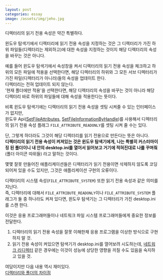 ```yaml
---
layout: post
categories: essay
image: /assets/img/jeho.jpg
---
```

디렉터리의 읽기 전용 속성은 약간 특별하다.

윈도우 탐색기에서 디렉터리에 읽기 전용 속성을 지정하는 것은 그 디렉터리가 가진 하위 파일들(디렉터리는 제외하고)에 대한 속성을 지정하는 것이지 해당 디렉터리의 속성을 바꾸는 것은 아니다.

예를 들어 윈도우 탐색기에서 속성창을 켜서 디렉터리의 읽기 전용 속성을 체크하고 하위의 모든 파일에 적용을 선택한다면, 해당 디렉터리의 하위와 그 모든 서브 디렉터리가 가진 파일(디렉터리가 아니라)들의 속성을 업데이트 한다.  
디렉터리는 전혀 업데이트 되지 않는다.  
'현재 폴더에만 적용'을 선택한다면, 해당 디렉터리의 속성을 바꾸는 것이 아니라 해당 디렉터리 바로 하위의 파일들에 대해 속성을 적용한다는 뜻이다.

비록 윈도우 탐색기에는 디렉터리의 읽기 전용 속성을 셋팅 시켜줄 수 있는 인터페이스가 없지만,  
윈도우 Api([SetFileAttributes](https://docs.microsoft.com/en-us/windows/win32/api/fileapi/nf-fileapi-setfileattributesw), [SetFileInformationByHandle](https://docs.microsoft.com/en-us/windows/win32/api/fileapi/nf-fileapi-setfileinformationbyhandle))를 사용해서 디렉터리의 읽기 전용 속성 플래그 `FILE_ATTRIBUTE_READONLY`를 셋팅 시켜 줄 수는 있다.  

단, 그렇게 하더라도 그것이 해당 디렉터리를 읽기 전용으로 만든다는 뜻은 아니다.  
**디렉터리의 읽기 전용 속성이 켜져있는 것은 윈도우 탐색기에게, 나는 특별히 커스터마이징 된 폴더이니 내 안의 desktop.ini를 열어서 읽어보고 거기에 적혀진대로 나를 꾸며줘**(폴더 아이콘 따위들) 라고 말하는 것이다.

몇몇 잘못 만들어진 애플리케이션들은 디렉터리가 읽기 전용이면 삭제하지 않도록 코딩 되어져 있을 수도 있지만, 그것은 애플리케이션 구현의 오류이다.

디렉터리의 시스템 속성(`FILE_ATTRIBUTE_SYSTEM`) 또한 읽기 전용 속성과 같은 의미를 지닌다.  
즉, 디렉터리에 대해서 `FILE_ATTRIBUTE_READONLY`이나 `FILE_ATTRIBUTE_SYSTEM` 플래그가 둘 중 하나라도 켜져 있다면, 윈도우 탐색기는 그 디렉터리가 가진 desktop.ini를 스캔 한다.

이것은 응용 프로그래머들이나 네트워크 파일 시스템 프로그래머들에게 중요한 정보를 전달한다.  
1. 디렉터리의 읽기 전용 속성을 잘못 이해한채 응용 프로그램을 이상한 방식으로 구현하지 말 것.  
2. 읽기 전용 속성이 켜있으면 탐색기가 desktop.ini를 열어보려 시도하는데, [네트워크 리디렉터](https://docs.microsoft.com/en-us/windows-hardware/drivers/ifs/what-is-a-network-redirector-) 같은 경우에는 이것이 성능에 상당한 영향을 끼칠 수도 있음을 숙지하고 있을 것.

여담이지만 다음 내용 역시 재미있다.  
[디렉터리와 폴더의 차이점](https://devblogs.microsoft.com/oldnewthing/20110216-00/?p=11473)